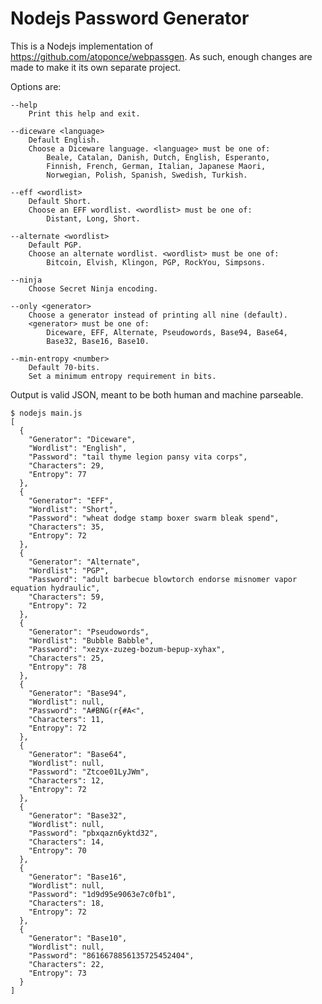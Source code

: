 # Nodejs Password Generator

This is a Nodejs implementation of https://github.com/atoponce/webpassgen. As
such, enough changes are made to make it its own separate project.

Options are:

    --help
        Print this help and exit.

    --diceware <language>
        Default English.
        Choose a Diceware language. <language> must be one of:
            Beale, Catalan, Danish, Dutch, English, Esperanto,
            Finnish, French, German, Italian, Japanese Maori,
            Norwegian, Polish, Spanish, Swedish, Turkish.

    --eff <wordlist>
        Default Short.
        Choose an EFF wordlist. <wordlist> must be one of:
            Distant, Long, Short.

    --alternate <wordlist>
        Default PGP.
        Choose an alternate wordlist. <wordlist> must be one of:
            Bitcoin, Elvish, Klingon, PGP, RockYou, Simpsons.

    --ninja
        Choose Secret Ninja encoding.

    --only <generator>
        Choose a generator instead of printing all nine (default).
        <generator> must be one of:
            Diceware, EFF, Alternate, Pseudowords, Base94, Base64,
            Base32, Base16, Base10.

    --min-entropy <number>
        Default 70-bits.
        Set a minimum entropy requirement in bits.


Output is valid JSON, meant to be both human and machine parseable.

    $ nodejs main.js
    [
      {
	    "Generator": "Diceware",
	    "Wordlist": "English",
	    "Password": "tail thyme legion pansy vita corps",
	    "Characters": 29,
	    "Entropy": 77
      },
      {
	    "Generator": "EFF",
	    "Wordlist": "Short",
	    "Password": "wheat dodge stamp boxer swarm bleak spend",
	    "Characters": 35,
	    "Entropy": 72
      },
      {
	    "Generator": "Alternate",
	    "Wordlist": "PGP",
	    "Password": "adult barbecue blowtorch endorse misnomer vapor equation hydraulic",
	    "Characters": 59,
	    "Entropy": 72
      },
      {
	    "Generator": "Pseudowords",
	    "Wordlist": "Bubble Babble",
	    "Password": "xezyx-zuzeg-bozum-bepup-xyhax",
	    "Characters": 25,
	    "Entropy": 78
      },
      {
	    "Generator": "Base94",
	    "Wordlist": null,
	    "Password": "A#BNG(r{#A<",
	    "Characters": 11,
	    "Entropy": 72
      },
      {
	    "Generator": "Base64",
	    "Wordlist": null,
	    "Password": "Ztcoe01LyJWm",
	    "Characters": 12,
	    "Entropy": 72
      },
      {
	    "Generator": "Base32",
	    "Wordlist": null,
	    "Password": "pbxqazn6yktd32",
	    "Characters": 14,
	    "Entropy": 70
      },
      {
	    "Generator": "Base16",
	    "Wordlist": null,
	    "Password": "1d9d95e9063e7c0fb1",
	    "Characters": 18,
	    "Entropy": 72
      },
      {
	    "Generator": "Base10",
	    "Wordlist": null,
	    "Password": "8616678856135725452404",
	    "Characters": 22,
	    "Entropy": 73
      }
    ]
